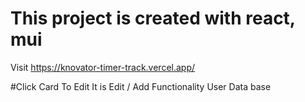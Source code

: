 # This project is created with react, mui
Visit https://knovator-timer-track.vercel.app/

#Click Card To Edit
It is Edit / Add Functionality User Data base
